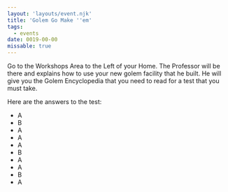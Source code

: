 ```yaml
---
layout: 'layouts/event.njk'
title: 'Golem Go Make ''em'
tags:
  - events
date: 0019-00-00
missable: true
---
```

Go to the Workshops Area to the Left of your Home. The Professor will be there and explains how to use your new golem facility that he built. He will give you the Golem Encyclopedia that you need to read for a test that you must take.

Here are the answers to the test:

* A
* B
* A
* A
* A
* B
* A
* A
* B
* A